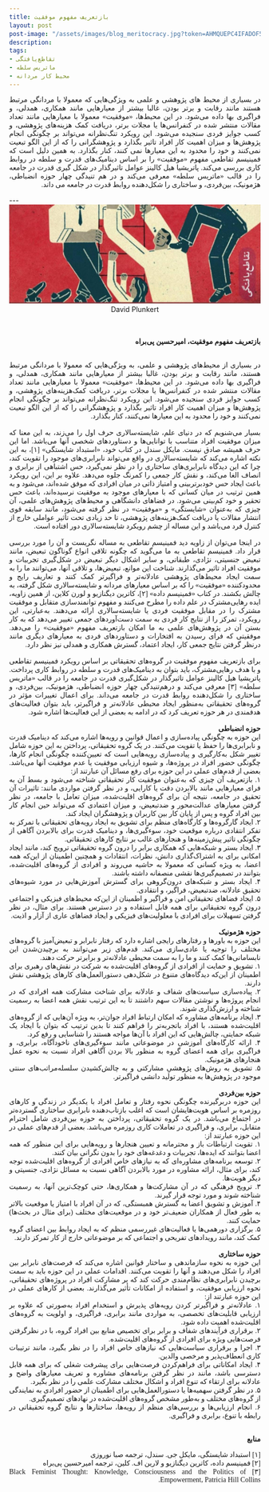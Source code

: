 ```yaml
---
title: بازتعریف مفهوم موفقیت
layout: post
post-image: "/assets/images/blog_meritocracy.jpg?token=AHMQUEPC4IFADOF5VG4QVN26Z64GG"
description: 
tags:
- تقاطع‌یافتگی
- ماتریس سلطه
- محیط کار مردانه
---
```

<div align="justify" dir="rtl" style="font-family:vazir;">

در بسیاری از محیط های پژوهشی و علمی به ویژگی‌هایی که معمولا با مردانگی مرتبط هستند مانند رقابت و برتر بودن، غالبا بیشتر از معیارهایی مانند همکاری، همدلی، و فراگیری بها داده می‌شود. در این محيط‌ها، «موفقیت» معمولا با معیارهایی مانند تعداد مقالات منتشر شده در کنفرانس‌ها یا مجلات برتر، دریافت کمک هزینه‌های پژوهشی، و کسب جوایز فردی سنجیده می‌شود. این رویکرد تنگ‌نظرانه می‌تواند بر چگونگی انجام پژوهش‌ها و میزان اهمیت کار افراد تاثیر بگذارد و پژوهشگرانی را که از این الگو تبعیت نمی‌کنند و خود را محدود به این معیارها نمی کنند، کنار بگذارد. به همین دلیل است که فمینیسم تقاطعی مفهوم «موفقیت» را بر اساس دینامیک‌های قدرت و سلطه در روابط کاری بررسی می‌کند. پاتریشیا هیل کالینز عوامل تاثیرگذار در شکل گیری قدرت در جامعه را در قالب «ماتریس سلطه» معرفی می‌کند و در هم تنیدگی چهار حوزه انضباطی، هژمونیک، بین‌فردی، و ساختاری را شکل‌دهنده روابط قدرت در جامعه می داند.
</div>
---
<div style="text-align: center;">
<img src="/assets/images/blog_post_meritocracy.jpg" style="width:700px;height:auto;"><br>
David Plunkert
</div>
<br>
<br>
<div align="justify" dir="rtl" style="font-family:vazir;">

<b>بازتعریف مفهوم موفقیت، امیرحسین پی‌براه</b><br>
<br>

در بسیاری از محیط‌های پژوهشی و علمی، به ویژگی‌هایی که معمولا با مردانگی مرتبط هستند، مانند رقابت و برتر بودن، غالبا بیشتر از معیارهایی مانند همکاری، همدلی، و فراگیری بها داده می‌شود. در این محیط‌ها، «موفقیت» معمولا با معیارهایی مانند تعداد مقالات منتشر شده در کنفرانس‌ها یا مجلات برتر، دریافت کمک‌هزینه‌های پژوهشی، و کسب جوایز فردی سنجیده می‌شود. این رویکرد تنگ‌نظرانه می‌تواند بر چگونگی انجام پژوهش‌ها و میزان اهمیت کار افراد تاثیر بگذارد و پژوهشگرانی را که از این الگو تبعیت نمی‌کنند و خود را محدود به این معیارها نمی‌کنند، کنار بگذارد.<br>
<br>
بسیار می‌شنویم که در دنیای علم، شایسته‌سالاری حرف اول را می‌زند، به این معنا که میزان موفقیت افراد متناسب با توانایی‌ها و دستاوردهای شخصی آنها می‌باشد. اما این حرف همیشه صادق نیست. مایکل سندل در کتاب خود، «استبداد شایستگی» [۱]، به این نکته اشاره می‌کند که شایسته‌سالاری در واقع می‌تواند نابرابری‌های موجود را تقویت کند، چرا که این دیدگاه نابرابری‌های ساختاری را در نظر نمی‌گیرد، حس اشتباهی از برابری و انصاف الغا می‌کند، و نقش کار جمعی را کمرنگ جلوه می‌دهد. علاوه بر این، این رویکرد باعث ایجاد حس خودبرتربینی و امتیاز ذاتی در میان افرادی که موفق شده‌اند، می‌شود و به همین ترتیب در میان کسانی که با معیارهای موجود به موفقیت نرسیده‌اند، باعث حس تحقیر و خود کم‌بینی می‌شود. در فضاهای دانشگاهی و محیط‌های پژوهش‌های علمی، آن چیزی که به‌عنوان «شایستگی» و «موفقیت» در نظر گرفته می‌شود، مانند سابقه قوی انتشار مقالات یا دریافت کمک‌هزینه‌های پژوهشی، تا حد زیادی تحت تأثیر عواملی خارج از کنترل فرد می‌باشد و این مساله از چشم رویکرد شایسته‌سالاری دور افتاده است.<br>
<br>
در اینجا می‌توان از زاویه دید فمینیسم تقاطعی به مساله نگریست و آن را مورد بررسی قرار داد. فمینیسم تقاطعی به ما می‌گوید که چگونه تلاقی انواع گوناگون تبعیض، مانند تبعیض جنسیتی، نژادی، طبقاتی، و سایر اشکال دیگر تبعیض در شکل‌گیری تجربیات و موفقیت افراد تاثیر می‌گذارند. شناخت این موانع، تبعیض‌ها، و تلاقی آنها، می‌توانند ما را به سمت ایجاد محیط‌های پژوهشی عادلانه‌تر و فراگیرتر کمک کنند و تعاریف رایج و محدودکننده «موفقیت» را که بر اساس معیارهای مردانه و شایسته‌سالاری شکل گرفته، به چالش بکشند. در کتاب «فمینیسم داده» [۲]، کاترین دیگنازیو و لورن کلاین، از همین زاویه،‌ ایده رهایی‌مشترک در علم داده را مطرح می‌کنند و مفهوم توانمندسازی متقابل و موفقیت مشترک را در مقابل موفقیت فردی یا شایسته‌سالاری ارائه می‌دهند. به‌عبارتی، این رویکرد، تمرکز را از نتایج کار فردی به سمت دست‌آوردهای جمعی تغییر می‌دهد که به کار بستن آن در پژوهش‌های علمی به ما امکان بازتعریف مفهوم «موفقیت» را می‌دهد. موفقیتی که فرای رسیدن به افتخارات و دستاوردهای فردی به معیارهای دیگری مانند درنظر گرفتن نتایج جمعی کار، ایجاد اعتماد، گسترش همکاری و همدلی نیز نظر دارد.<br>
<br>
برای بازتعریف مفهومِ موفقیت در گروه‌های تحقیقاتی بر اساس رویکرد فمینیسم تقاطعی و با هدف رهایی‌مشترک، باید بتوان به دینامیک‌های قدرت و سلطه در روابط کاری پرداخت. پاتریشیا هیل کالینز عوامل تاثیرگذار در شکل‌گیری قدرت در جامعه را در قالب «ماتریس سلطه» [۳] معرفی می‌کند و درهم‌تنیدگی چهار حوزه انضباطی، هژمونیک، بین‌فردی، و ساختاری را شکل‌دهنده روابط قدرت در جامعه می‌داند. برای اعمال تغییرات مؤثر در گروه‌های تحقیقاتی به‌منظور ایجاد محیطی عادلانه‌تر و فراگیرتر، باید بتوان فعالیت‌های هدفمندی در هر حوزه تعریف کرد که در ادامه به بعضی از این فعالیت‌ها اشاره شود.<br>
<br>
<b>حوزه انضباطی</b>
<br>
این حوزه به چگونگی پیاده‌سازی و اعمال قوانین و رویه‌ها اشاره می‌کند که دینامیک قدرت و نابرابری‌ها را حفظ یا تقویت می‌کنند. در یک گروه تحقیقاتی، پرداختن به این حوزه شامل تغییر شکل به‌کارگیری و پیاده‌سازی رویه‌هایی است که تعیین‌کننده چگونگی انجام کارها، چگونگی حضور افراد در پروژه‌ها، و شیوه ارزیابی موفقیت یا عدم موفقیت آنها می‌باشد. بعضی از قدم‌های عملی در این حوزه برای رفع مسائل آن عبارتند از:<br>
۱. بازتعریف آن چیزی که به‌عنوان موفقیت کار تحقیقاتی شناخته می‌شود و بسط آن به فرای معیارهایی مانند بالابردن دقت یا کارایی، و در نظر گرفتن مواردی مانند: تاثیرات آن تحقیق در جامعه، نتیجه آن برای گروه‌های اقلیت‌شده، میزان تعامل با جامعه، در نظر گرفتن معیارهای عدالت‌محور و ضدتبعیض، و میزان اعتمادی که می‌تواند حین انجام کار بین افراد گروه و پس از پایان کار بین کاربران و پژوهشگران ایجاد کند.<br>
۲. ایجاد گارگروه‌ها و کارگاه‌های منظم برای تشویق به ایجاد رویه‌های تحقیقاتی با تمرکز به تفکر انتقادی درباره موقعیت خود، سوءگیری‌ها، و دینامیک قدرت برای بالابردن آگاهی از چگونگی تاثیر پیش‌زمینه‌ها و هنجارهای غالب بر نتایج کارهای تحقیقاتی.<br>
۳. ایجاد بستر و شبکه‌هایی که همکاری برابر را درون گروه تحقیقاتی ترویج کند، مانند ایجاد امکانی برای به اشتراک‌گذاری دانش، نظرات، انتقادات و همچنین اطمینان از این‌که همه اعضا، به ویژه کسانی که معمولا به حاشیه می‌روند و افرادی از گروه‌های اقلیت‌شده، بتوانند در تصمیم‌گیری‌ها نقشی منصفانه داشته باشند.<br>
۴. ایجاد بستر و شبکه‌های درون‌گروهی برای گسترش آموزش‌هایی در مورد شیوه‌های تحقیق عادلانه، ضدتبعیض، فراگیر، و انتقادی.<br>
۵. ایجاد فضاهای تحقیقاتی امن و فراگیر و اطمینان از این‌که محیط‌های فیزیکی و اجتماعی درون گروه تحقیقاتی برای همه قابل استفاده و در دسترس هستند. برای مثال، در نظر گرفتن تسهیلات برای افرادی با معلولیت‌های فیزیکی و ایجاد فضاهای عاری از آزار و اذیت.<br>
<br>
<b>حوزه هژمونیک</b>
<br>
این حوزه به باورها و رفتارهای رایجی اشاره دارد که رفتار نابرابر و تبعیض‌آمیز با گروه‌های مختلف را توجیه یا عادی‌سازی می‌کند. قدم‌های زیر می‌توانند به برچیدن‌شدن این نابسامانی‌ها کمک کنند و ما را به سمت محیطی عادلانه‌تر و برابرتر حرکت دهند.<br>
۱. تشویق و حمایت از افرادی از گروه‌های اقلیت‌شده به شرکت در نقش‌های رهبری برای اطمینان از این‌که دیدگاه‌های متنوع در شکل‌دهی دستورالعمل‌های کارهای پژوهشی نقش دارند.<br>
۲. پیاده‌سازی سیاست‌های شفاف و عادلانه برای شناخت مشارکت همه افرادی که در انجام پروژه‌ها و نوشتن مقالات سهم داشتند تا به این ترتیب نقش همه اعضا به رسمیت شناخته و ارزش‌گذاری شوند.<br>
۳. ایجاد برنامه‌های مشاوره که امکان ارتباط افراد جوان‌تر، به ویژه آن‌هایی که از گروه‌های اقلیت‌شده هستند، با افراد باتجربه‌تر را فراهم کنند تا بدین ترتیب که بتوان با ایجاد یک شبکه حمایتی، چالش‌هایی که این افراد با آن‌ها مواجه هستند را شناسایی و رفع کرد.<br>
۴. ارائه کارگاه‌های آموزشی در موضوعاتی مانند سوءگیری‌های ناخودآگاه، برابری، و فراگیری برای همه اعضای گروه به منظور بالا بردن آگاهی افراد نسبت به نحوه عمل هنجارهای هژمونیک.<br>
۵. تشویق به روش‌های پژوهشیِ مشارکتی و به چالش‌کشیدن سلسله‌مراتب‌های سنتی موجود در پژوهش‌ها به منظور تولید دانشی فراگیرتر.<br>
<br>
<b>حوزه بین‌فردی</b>
<br>
این حوزه دربرگیرنده چگونگی نحوه رفتار و تعامل افراد با یکدیگر در زندگی و کارهای روزمره بر اساس هویت‌هایشان است که اغلب بازتاب‌دهنده نابرابری ساختاری گسترده‌تر در اجتماع می‌باشد. در یک گروه تحقیقاتی، پرداختن به حوزه بین‌فردی شامل احترام متقابل، برابری، و فراگیری در تعاملات کاری روزمره می‌باشد. بعضی از قدم‌های عملی در این حوزه عبارتند از:<br>
۱. تقویت ارتباطات باز و محترمانه و تعیین هنجارها و رویه‌هایی برای این منظور که همه اعضا بتوانند که ایده‌ها، تجربیات و دغدغه‌های خود را بدون نگرانی بیان کنند.<br>
۲. توسعه برنامه‌های مشاوره‌ای که به نیازهای خاص افرادی از گروه‌های اقلیت‌شده توجه کند، برای مثال، ارائه مشاوره در مورد بالابردن آگاهی نسبت به مسائل نژادی، جنسیتی و دیگر هویت‌ها.<br>
۳. ترویج فرهنگی که در آن مشارکت‌ها و همکاری‌ها، حتی کوچک‌ترین آنها، به رسمیت شناخته شوند و مورد توجه قرار گیرند.<br>
۴. آموزش و تشویق اعضا به گسترش همبستگی، که در آن افراد با امتیاز یا موقعیت بالاتر به طور فعال از همکاران ضعیف‌تر خود و در موقعیت‌های مختلف (برای مثال در بحث‌ها) حمایت کنند.<br>
۵. برگزاری دورهمی‌ها یا فعالیت‌های غیررسمی منظم که به ایجاد روابط بین اعضای گروه کمک کند، مانند رویدادهای تفریحی و اجتماعی که بر موضوعاتی خارج از کار تمرکز دارند.<br>
<br>
<b>حوزه ساختاری</b>
<br>
این حوزه به نحوه سازماندهی و ساختار قوانین اشاره می‌کند که فرصت‌های نابرابر بین افراد را شکل می‌دهند و آنها را تقویت می‌کنند. اقدامات عملی در این حوزه باید به سمت برچیدن نابرابری‌های نظام‌مندی حرکت کند که بر مشارکت افراد در پروژه‌های تحقیقاتی، نحوه ارزیابی موفقیت، و استفاده از امکانات تأثیر می‌گذارند. بعضی از کارهای عملی در این حوزه عبارتند از:<br>
۱. عادلانه‌تر و فراگیرتر کردن رویه‌های پذیرش و استخدام افراد به‌صورتی که علاوه بر ارزیابی قابلیت‌های تخصصی، به مواردی مانند برابری، فراگیری، و اولویت به گروه‌های اقلیت‌شده اهمیت داده شود.<br>
۲. برقراری فرآیندهای شفاف و برابر برای تخصیص منابع بین افراد گروه، با در نظرگرفتن فرصت‌هایی ویژه برای افرادی از گروه‌های اقلیت‌شده.<br>
۳. اجرا و برقراری سیاست‌هایی که نیازهای خاص افراد را در نظر بگیرد، مانند ترتیبات کاری انعطاف‌پذیر و مرخصی والدین.<br>
۴. ایجاد امکاناتی برای فراهم‌کردن فرصت‌هایی برای پیشرفت شغلی که برای همه قابل دسترسی باشد، مانند در نظر گرفتن برنامه‌های مشاوره و تعریف معیارهای واضح و عادلانه برای ارتقاء که تنوع افراد و اشکال مختلف مشارکت علمی را در نظر بگیرد.<br>
۵. در نظر گرفتن سهمیه‌ها یا دستورالعمل‌هایی برای اطمینان از حضور افرادی به نمایندگی از گروه‌های مختلف و به‌طور مشخص گروه‌های اقلیت‌شده در نهادهای تصمیم‌گیری.<br>
۶. انجام ارزیابی‌ها و بررسی‌های منظم از رویه‌ها، ساختارها و نتایج گروه تحقیقاتی در رابطه با تنوع، برابری و فراگیری.<br>


<br>
<b>منابع</b><br>

</div>
<div align="justify" dir="rtl" style="font-family:vazir;">

[۱] استبداد شایستگی، مایکل جی. سندل، ترجمه صبا نوروزی<br>
[۲] فمینیسم داده،‌ کاترین دیگنازیو و لارین اف. کلین، ترجمه امیرحسین پی‌براه<br>
[۳] Black Feminist Thought: Knowledge, Consciousness and the Politics of Empowerment, Patricia Hill Collins.
</div>
